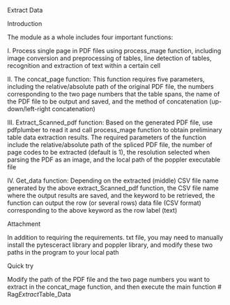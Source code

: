 Extract Data

Introduction

The module as a whole includes four important functions:

Ⅰ. Process single page in PDF files using process_mage function, including image conversion and preprocessing of tables, line detection of tables, recognition and extraction of text within a certain cell

Ⅱ. The concat_page function: This function requires five parameters, including the relative/absolute path of the original PDF file, the numbers corresponding to the two page numbers that the table spans, the name of the PDF file to be output and saved, and the method of concatenation (up-down/left-right concatenation)

Ⅲ. Extract_Scanned_pdf function: Based on the generated PDF file, use pdfplumber to read it and call process_mage function to obtain preliminary table data extraction results. The required parameters of the function include the relative/absolute path of the spliced PDF file, the number of page codes to be extracted (default is 1), the resolution selected when parsing the PDF as an image, and the local path of the poppler executable file

Ⅳ. Get_data function: Depending on the extracted (middle) CSV file name generated by the above extract_Scanned_pdf function, the CSV file name where the output results are saved, and the keyword to be retrieved, the function can output the row (or several rows) data file (CSV format) corresponding to the above keyword as the row label (text)



Attachment

In addition to requiring the requirements. txt file, you may need to manually install the pytesceract library and poppler library, and modify these two paths in the program to your local path



Quick try

Modify the path of the PDF file and the two page numbers you want to extract in the concat_mage function, and then execute the main function
#   R a g _ E x t r a c t _ T a b l e _ D a t a  
 